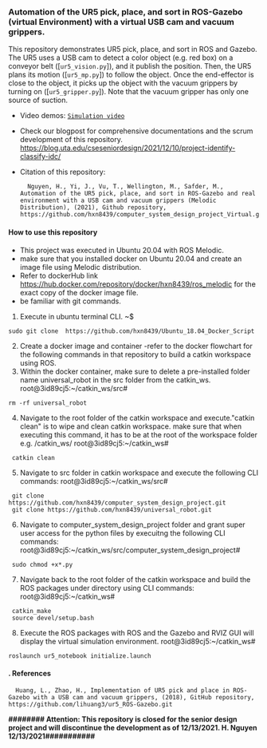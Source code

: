 ### Automation of the UR5 pick, place, and sort in ROS-Gazebo (virtual Environment) with a virtual USB cam and vacuum grippers. 

This repository demonstrates UR5 pick, place, and sort in ROS and Gazebo. The UR5 uses a USB cam to detect a color object (e.g. red box) on a conveyor belt ([`ur5_vision.py`]), and it publish the position. Then, the UR5 plans its motion ([`ur5_mp.py`]) to follow the object. Once the end-effector is close to the object, it picks up the object with the vacuum grippers by turning on ([`ur5_gripper.py`]). Note that the vacuum gripper has only one source of suction. 

- Video demos:
  [`Simulation video`](https://www.youtube.com/watch?v=Yj5DEocFa48)
  
- Check our blogpost for comprehensive documentations and the scrum development of this repository.
  https://blog.uta.edu/cseseniordesign/2021/12/10/project-identify-classify-idc/

- Citation of this repository: 
  ```
    Nguyen, H., Yi, J., Vu, T., Wellington, M., Safder, M., Automation of the UR5 pick, place, and sort in ROS-Gazebo and real environment with a USB cam and vacuum grippers (Melodic Distribution), (2021), Github repository, https://github.com/hxn8439/computer_system_design_project_Virtual.git
  ```
#### How to use this repository
- This project was executed in Ubuntu 20.04 with ROS Melodic.
- make sure that you installed docker on Ubuntu 20.04 and create an image file using Melodic distribution. 
- Refer to dockerHub link https://hub.docker.com/repository/docker/hxn8439/ros_melodic for the exact copy of the docker image file. 
- be familiar with git commands. 

1. Execute in ubuntu terminal CLI.
~$ 
```
sudo git clone  https://github.com/hxn8439/Ubuntu_18.04_Docker_Script
```
2. Create a docker image and container -refer to the docker flowchart for the following commands in that repository to build a catkin workspace using ROS.
3. Within the docker container, make sure to delete a pre-installed folder name universal_robot in the src folder from the catkin_ws. 
root@3id89cj5:~/catkin_ws/src#
```
rm -rf universal_robot
```
4. Navigate to the root folder of the catkin workspace and execute."catkin clean" is to wipe and clean catkin workspace. make sure that when executing this command, it has to be at the root of the workspace folder e.g. /catkin_ws/ 
root@3id89cj5:~/catkin_ws#
```
 catkin clean
```
5. Navigate to src folder in catkin workspace and execute the following CLI commands:
root@3id89cj5:~/catkin_ws/src#
 ```
  git clone https://github.com/hxn8439/computer_system_design_project.git 
  git clone https://github.com/hxn8439/universal_robot.git
 ```
6. Navigate to computer_system_design_project folder and grant super user access for the python files by execuitng the following CLI commands:
root@3id89cj5:~/catkin_ws/src/computer_system_design_project# 
```
 sudo chmod +x*.py
```
7. Navigate back to the root folder of the catkin workspace and build the ROS packages under directory using CLI commands:
root@3id89cj5:~/catkin_ws#
  ```
   catkin_make
   source devel/setup.bash  
  ```
8. Execute the ROS packages with ROS and the Gazebo and RVIZ GUI will display the virtual simulation environment. 
root@3id89cj5:~/catkin_ws# 
  ```
  roslaunch ur5_notebook initialize.launch 
  ```
#### . References 
  ```
    Huang, L., Zhao, H., Implementation of UR5 pick and place in ROS-Gazebo with a USB cam and vacuum grippers, (2018), GitHub repository, https://github.com/lihuang3/ur5_ROS-Gazebo.git
  ```

__######## Attention: This repository is closed for the senior design project and will discontinue the development as of 12/13/2021. H. Nguyen 12/13/2021###########__
